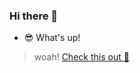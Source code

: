 ### Hi there 👋

- :sunglasses: What's up!
> woah! [Check this out 🚒](https://skyline.github.com/rakesh-kumar-t/2021)

<!--
**rakesh-kumar-t/rakesh-kumar-t** is a ✨ _special_ ✨ repository because its `README.md` (this file) appears on your GitHub profile.

Here are some ideas to get you started:

- 🔭 I’m currently working on ...
- 🌱 I’m currently learning ...
- 👯 I’m looking to collaborate on ...
- 🤔 I’m looking for help with ...
- 💬 Ask me about ...
- 📫 How to reach me: ...
- 😄 Pronouns: ...
- ⚡ Fun fact: ...
-->
